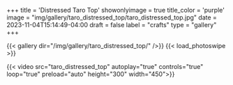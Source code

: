 +++
title = 'Distressed Taro Top'
showonlyimage = true
title_color = 'purple'
image = "img/gallery/taro_distressed_top/taro_distressed_top.jpg"
date = 2023-11-04T15:14:49-04:00
draft = false
label = "crafts"
type = "gallery"
+++

{{< gallery dir="/img/gallery/taro_distressed_top/" />}} {{< load_photoswipe >}} 

{{< video src="taro_distressed_top" autoplay="true" controls="true" loop="true" preload="auto" height="300" width="450">}}
